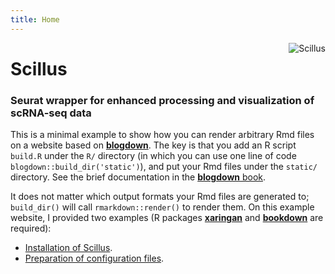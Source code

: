 ```yaml
---
title: Home
---
```


[<img src="https://svgshare.com/i/H5P.svg" style="max-width:15%;min-width:40px;float:right;" alt="Scillus" />](https://github.com/xmc811/Scillus)

# Scillus

### Seurat wrapper for enhanced processing and visualization of scRNA-seq data

This is a minimal example to show how you can render arbitrary Rmd files on a website based on [**blogdown**](https://github.com/rstudio/blogdown). The key is that you add an R script `build.R` under the `R/` directory (in which you can use one line of code `blogdown::build_dir('static')`), and put your Rmd files under the `static/` directory. See the brief documentation in the [**blogdown** book](https://bookdown.org/yihui/blogdown/static-files.html).

It does not matter which output formats your Rmd files are generated to; `build_dir()` will call `rmarkdown::render()` to render them. On this example website, I provided two examples (R packages [**xaringan**](https://github.com/yihui/xaringan) and [**bookdown**](https://github.com/rstudio/bookdown) are required):

- [Installation of Scillus](vignettes/installation.html).
- [Preparation of configuration files](vignettes/configuration.html).

